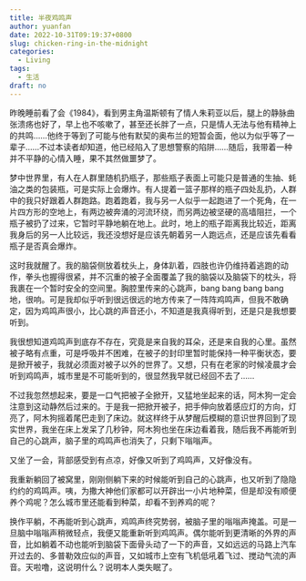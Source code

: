 ```yaml
---
title: 半夜鸡鸣声
author: yuanfan
date: 2022-10-31T09:19:37+0800
slug: chicken-ring-in-the-midnight
categories:
  - Living
tags:
  - 生活
draft: no
---
```


<!--more-->

昨晚睡前看了会《1984》，看到男主角温斯顿有了情人朱莉亚以后，腿上的静脉曲张溃疡也好了，早上也不咳嗽了，甚至还长胖了一点，只是情人无法与他有精神上的共鸣……他终于等到了可能与他有默契的奥布兰的短暂会面，他以为似乎等了一辈子……不过本读者却知道，他已经陷入了思想警察的陷阱……随后，我带着一种并不平静的心情入睡，果不其然做噩梦了。

梦中世界里，有人在人群里随机扔瓶子，那些瓶子表面上可能只是普通的生抽、蚝油之类的包装瓶，可是实际上会爆炸。有人提着一篮子那样的瓶子四处乱扔，人群中的我只好跟着人群跑路。跑着跑着，我与另一人似乎一起跑进了一个死角，在一片四方形的空地上，有两边被奔涌的河流环绕，而另两边被坚硬的高墙阻拦，一个瓶子被扔了过来，它暂时平静地躺在地上。此时，地上的瓶子距离我比较近，距离我身后的另一人比较远，我还没想好是应该先朝着另一人跑远点，还是应该先看看瓶子是否真会爆炸。

这时我就醒了。我的脑袋侧放着枕头上，身体趴着，四肢也许仍维持着逃跑的动作，拳头也握得很紧，并不沉重的被子全面覆盖了我的脑袋以及脑袋下的枕头，将我裹在一个暂时安全的空间里。胸腔里传来的心跳声，bang bang bang bang地，很响。可是我却似乎听到很远很远的地方传来了一阵阵鸡鸣声，但我不敢确定，因为鸡鸣声很小，比心跳的声音还小，不知道是我真得听到，还是只是我想要听到。

我很想知道鸡鸣声到底存不存在，究竟是来自我的耳朵，还是来自我的心里。虽然被子略有点重，可是呼吸并不困难，在被子的封印里暂时能保持一种平衡状态，要是掀开被子，我就必须面对被子以外的世界了。又想，只有在老家的时候凌晨才会听到鸡鸣声，城市里是不可能听到的，很显然我早就已经回不去了……

不过我忽然想起来，要是一口气把被子全掀开，又猛地坐起来的话，阿木狗一定会注意到这动静然后过来的。于是我一把掀开被子，把手伸向放着感应灯的方向，灯亮了，阿木狗摇着尾巴走到了床边。就这样终于从梦醒后模糊的意识世界回到了现实世界，我坐在床上发呆了几秒钟，阿木狗也坐在床边看着我，随后我不再能听到自己的心跳声，脑子里的鸡鸣声也消失了，只剩下嗡嗡声。

又坐了一会，背部感受到有点凉，好像又听到了鸡鸣声，又好像没有。

我重新躺回了被窝里，刚刚侧躺下来的时候能听到自己的心跳声，也又听到了隐隐约约的鸡鸣声。咦，为撒大神他们家都可以开辟出一小片地种菜，但是却没有顺便养个鸡呢？怎么城市里还能看到种菜，却看不到养鸡的呢？

换作平躺，不再能听到心跳声，鸡鸣声终究势弱，被脑子里的嗡嗡声掩盖。可是一旦脑中嗡嗡声稍微轻点，我便又能重新听到鸡鸣声。偶尔能听到更清晰的外界的声音，比如躺着不动也能听到脑袋下面骨头动了一下的声音，又如远远的马路上汽车开过去的、多普勒效应似的声音，又如城市上空有飞机低吼着飞过、搅动气流的声音。天啦噜，这说明什么？说明本人类失眠了。